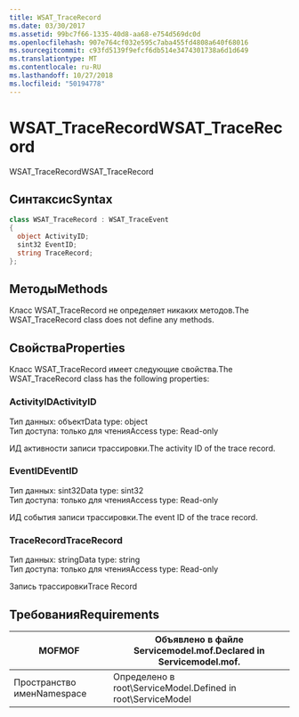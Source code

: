```yaml
---
title: WSAT_TraceRecord
ms.date: 03/30/2017
ms.assetid: 99bc7f66-1335-40d8-aa68-e754d569dc0d
ms.openlocfilehash: 907e764cf032e595c7aba455fd4808a640f68016
ms.sourcegitcommit: c93fd5139f9efcf6db514e3474301738a6d1d649
ms.translationtype: MT
ms.contentlocale: ru-RU
ms.lasthandoff: 10/27/2018
ms.locfileid: "50194778"
---
```

# <a name="wsattracerecord"></a><span data-ttu-id="94e55-102">WSAT_TraceRecord</span><span class="sxs-lookup"><span data-stu-id="94e55-102">WSAT_TraceRecord</span></span>
<span data-ttu-id="94e55-103">WSAT_TraceRecord</span><span class="sxs-lookup"><span data-stu-id="94e55-103">WSAT_TraceRecord</span></span>  
  
## <a name="syntax"></a><span data-ttu-id="94e55-104">Синтаксис</span><span class="sxs-lookup"><span data-stu-id="94e55-104">Syntax</span></span>  
  
```csharp
class WSAT_TraceRecord : WSAT_TraceEvent  
{  
  object ActivityID;  
  sint32 EventID;  
  string TraceRecord;  
};  
```  
  
## <a name="methods"></a><span data-ttu-id="94e55-105">Методы</span><span class="sxs-lookup"><span data-stu-id="94e55-105">Methods</span></span>  
 <span data-ttu-id="94e55-106">Класс WSAT_TraceRecord не определяет никаких методов.</span><span class="sxs-lookup"><span data-stu-id="94e55-106">The WSAT_TraceRecord class does not define any methods.</span></span>  
  
## <a name="properties"></a><span data-ttu-id="94e55-107">Свойства</span><span class="sxs-lookup"><span data-stu-id="94e55-107">Properties</span></span>  
 <span data-ttu-id="94e55-108">Класс WSAT_TraceRecord имеет следующие свойства.</span><span class="sxs-lookup"><span data-stu-id="94e55-108">The WSAT_TraceRecord class has the following properties:</span></span>  
  
### <a name="activityid"></a><span data-ttu-id="94e55-109">ActivityID</span><span class="sxs-lookup"><span data-stu-id="94e55-109">ActivityID</span></span>  
 <span data-ttu-id="94e55-110">Тип данных: объект</span><span class="sxs-lookup"><span data-stu-id="94e55-110">Data type: object</span></span>  
<span data-ttu-id="94e55-111">Тип доступа: только для чтения</span><span class="sxs-lookup"><span data-stu-id="94e55-111">Access type: Read-only</span></span>  
  
 <span data-ttu-id="94e55-112">ИД активности записи трассировки.</span><span class="sxs-lookup"><span data-stu-id="94e55-112">The activity ID of the trace record.</span></span>  
  
### <a name="eventid"></a><span data-ttu-id="94e55-113">EventID</span><span class="sxs-lookup"><span data-stu-id="94e55-113">EventID</span></span>  
 <span data-ttu-id="94e55-114">Тип данных: sint32</span><span class="sxs-lookup"><span data-stu-id="94e55-114">Data type: sint32</span></span>  
<span data-ttu-id="94e55-115">Тип доступа: только для чтения</span><span class="sxs-lookup"><span data-stu-id="94e55-115">Access type: Read-only</span></span>  
  
 <span data-ttu-id="94e55-116">ИД события записи трассировки.</span><span class="sxs-lookup"><span data-stu-id="94e55-116">The event ID of the trace record.</span></span>  
  
### <a name="tracerecord"></a><span data-ttu-id="94e55-117">TraceRecord</span><span class="sxs-lookup"><span data-stu-id="94e55-117">TraceRecord</span></span>  
 <span data-ttu-id="94e55-118">Тип данных: string</span><span class="sxs-lookup"><span data-stu-id="94e55-118">Data type: string</span></span>  
<span data-ttu-id="94e55-119">Тип доступа: только для чтения</span><span class="sxs-lookup"><span data-stu-id="94e55-119">Access type: Read-only</span></span>  
  
 <span data-ttu-id="94e55-120">Запись трассировки</span><span class="sxs-lookup"><span data-stu-id="94e55-120">Trace Record</span></span>  
  
## <a name="requirements"></a><span data-ttu-id="94e55-121">Требования</span><span class="sxs-lookup"><span data-stu-id="94e55-121">Requirements</span></span>  
  
|<span data-ttu-id="94e55-122">MOF</span><span class="sxs-lookup"><span data-stu-id="94e55-122">MOF</span></span>|<span data-ttu-id="94e55-123">Объявлено в файле Servicemodel.mof.</span><span class="sxs-lookup"><span data-stu-id="94e55-123">Declared in Servicemodel.mof.</span></span>|  
|---------|-----------------------------------|  
|<span data-ttu-id="94e55-124">Пространство имен</span><span class="sxs-lookup"><span data-stu-id="94e55-124">Namespace</span></span>|<span data-ttu-id="94e55-125">Определено в root\ServiceModel.</span><span class="sxs-lookup"><span data-stu-id="94e55-125">Defined in root\ServiceModel</span></span>|
